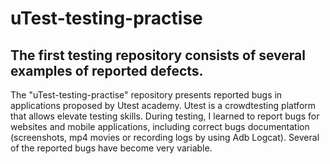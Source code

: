 # uTest-testing-practise
The first testing repository consists of several examples of reported defects. 
---------------------------------------------------------------------------------------------------------------------------------

The "uTest-testing-practise" repository presents reported bugs in applications proposed by Utest academy. Utest is a crowdtesting platform that allows elevate testing skills. During testing, I learned to report bugs for websites and mobile applications, including correct bugs documentation (screenshots, mp4 movies or recording logs by using Adb Logcat). Several of the reported bugs have become very variable.
